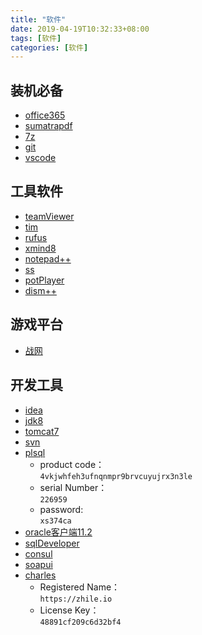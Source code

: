 ```yaml
---
title: "软件"
date: 2019-04-19T10:32:33+08:00
tags: [软件]
categories: [软件]
---
```


## 装机必备
- [office365](https://portal.office.com)
- [sumatrapdf](https://www.sumatrapdfreader.org/downloadafter.html)
- [7z](https://sparanoid.com/lab/7z/download.html)
- [git](https://git-scm.com/downloads)
- [vscode](https://code.visualstudio.com/docs/?dv=winzip)

## 工具软件
- [teamViewer](https://dl.tvcdn.de/download/TeamViewerPortable.zip)
- [tim](https://office.qq.com/download.html)
- [rufus](https://github.com/pbatard/rufus/releases)
- [xmind8](https://www.xmind.net/download/xmind8)
- [notepad++](https://notepad-plus-plus.org/download)
- [ss](https://github.com/shadowsocks/shadowsocks-windows/releases)
- [potPlayer](https://www.videohelp.com/software/PotPlayer/old-versions#download)
- [dism++](https://www.chuyu.me/zh-Hans/index.html)

## 游戏平台
- [战网](https://www.battlenet.com.cn/download/getInstallerForGame?os=win&locale=zhCN&version=LIVE&gameProgram=BATTLENET_APP)

## 开发工具
- [idea](https://www.jetbrains.com/idea/download/download-thanks.html?platform=windowsZip&code=IIC)
- [jdk8](https://www.oracle.com/technetwork/java/javase/downloads/jdk8-downloads-2133151.html)
- [tomcat7](https://tomcat.apache.org/download-70.cgi)
- [svn](https://tortoisesvn.net/downloads.html)
- [plsql](https://www.allroundautomations.com/registered-plsqldev/)
  - product code：  
    `4vkjwhfeh3ufnqnmpr9brvcuyujrx3n3le`
  - serial Number：  
    `226959`
  - password:  
    `xs374ca`
- [oracle客户端11.2](https://www.oracle.com/webapps/redirect/signon?nexturl=https://download.oracle.com/otn/nt/instantclient/11204/instantclient-basic-windows.x64-11.2.0.4.0.zip)
- [sqlDeveloper](https://www.oracle.com/technetwork/developer-tools/sql-developer/downloads/index.html)
- [consul](https://www.consul.io/downloads.html)
- [soapui](http://smartbearsoftware.com/distrib/soapui/3.0.1/soapui-3.0.1-windows-bin.zip)
- [charles](https://www.charlesproxy.com/latest-release/download.do#)
  - Registered Name：  
    `https://zhile.io`
  - License Key：  
    `48891cf209c6d32bf4`